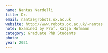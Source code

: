 ```yaml
---
name: Nantas Nardelli
title: Dr.
email: nantas@robots.ox.ac.uk
website: http://www.robots.ox.ac.uk/~nantas
note: Examined by Prof. Katja Hofmann
category: Graduate PhD Students
photo: 
year: 2021
---
```


